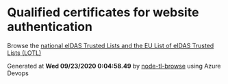 # Qualified certificates for website authentication 
 Browse the [national eIDAS Trusted Lists and the EU List of eIDAS Trusted Lists (LOTL)](https://webgate.ec.europa.eu/tl-browser/#/) 
 
 
Generated at **Wed 09/23/2020  0:04:58.49** by [node-tl-browse](https://github.com/ymedlop/node-tl-browser) using Azure Devops 
